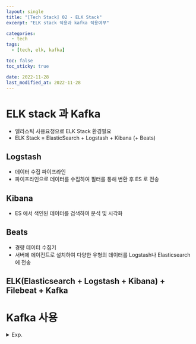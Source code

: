 ```yaml
---
layout: single
title: "[Tech Stack] 02 - ELK Stack"
excerpt: "ELK stack 적용과 kafka 적용여부"

categories:
  - tech
tags:
  - [tech, elk, kafka]

toc: false
toc_sticky: true

date: 2022-11-28
last_modified_at: 2022-11-28
---
```

# ELK stack 과 Kafka

- 엘라스틱 사용요청으로 ELK Stack 환경필요
- ELK Stack = ElasticSearch + Logstash + Kibana (+ Beats)

## Logstash

- 데이터 수집 파이프라인
- 파이프라인으로 데이터를 수집하여 필터를 통해 변환 후 ES 로 전송

## Kibana

- ES 에서 색인된 데이터를 검색하여 분석 및 시각화

## Beats

- 경량 데이터 수집기
- 서버에 에이전트로 설치하여 다양한 유형의 데이터를 Logstash나 Elasticsearch에 전송

## ELK(Elasticsearch + Logstash + Kibana) + Filebeat + Kafka

# Kafka 사용


<details>
  <summary>Exp.</summary>  
  <pre>

### 참조
 * [Elastic 가이드 북]( https://esbook.kimjmin.net/ )
 * [AWS EC2 ELK 설치]( https://angryfullstack.tistory.com/entry/AWS-EC2-ELK-Elasticsearch7x-Logstash7x-Kibana7x-%EC%B5%9C%EC%8B%A0%EB%B2%84%EC%A0%84-%EC%84%A4%EC%B9%98 )

  </pre>
</details>